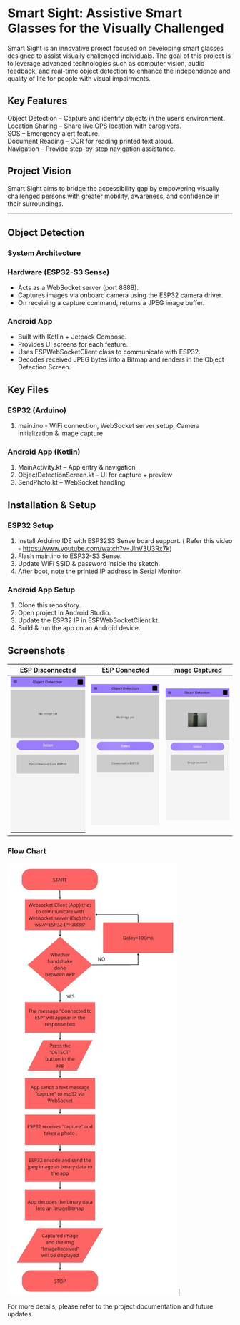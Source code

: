 # Smart Sight: Assistive Smart Glasses for the Visually Challenged

Smart Sight is an innovative project focused on developing smart glasses designed to assist visually challenged individuals. The goal of this project is to leverage advanced technologies such as computer vision, audio feedback, and real-time object detection to enhance the independence and quality of life for people with visual impairments.

## Key Features
Object Detection – Capture and identify objects in the user’s environment.  
Location Sharing – Share live GPS location with caregivers.  
SOS – Emergency alert feature.  
Document Reading – OCR for reading printed text aloud.  
Navigation – Provide step-by-step navigation assistance.

## Project Vision
Smart Sight aims to bridge the accessibility gap by empowering visually challenged persons with greater mobility, awareness, and confidence in their surroundings.

---
## Object Detection
### System Architecture
### Hardware (ESP32-S3 Sense)

- Acts as a WebSocket server (port 8888).  
- Captures images via onboard camera using the ESP32 camera driver.  
- On receiving a capture command, returns a JPEG image buffer.  

### Android App
- Built with Kotlin + Jetpack Compose.  
- Provides UI screens for each feature.  
- Uses ESPWebSocketClient class to communicate with ESP32.  
- Decodes received JPEG bytes into a Bitmap and renders in the Object Detection Screen.

## Key Files
### ESP32 (Arduino)

1) main.ino - WiFi connection, WebSocket server setup, Camera initialization & image capture

### Android App (Kotlin)

1) MainActivity.kt – App entry & navigation  
2) ObjectDetectionScreen.kt – UI for capture + preview  
3) SendPhoto.kt – WebSocket handling

## Installation & Setup
### ESP32 Setup

1) Install Arduino IDE with ESP32S3 Sense board support.  ( Refer this video - https://www.youtube.com/watch?v=JlnV3U3Rx7k)
2) Flash main.ino to ESP32-S3 Sense.  
3) Update WiFi SSID & password inside the sketch. 
4) After boot, note the printed IP address in Serial Monitor.

### Android App Setup

1) Clone this repository.  
2) Open project in Android Studio.  
3) Update the ESP32 IP in ESPWebSocketClient.kt.  
4) Build & run the app on an Android device.

## Screenshots
| ESP Disconnected                                  | ESP Connected                               | Image Captured                                |
|---------------------------------------------------|---------------------------------------------|-----------------------------------------------|
|![ESP_Disconnected](asserts/esp_disconnected.jpeg)|![ESP_Connected](asserts/esp_connected.jpeg)|![Image_Captured](asserts/image_captured.jpeg)|

### Flow Chart
![FlowChart](asserts/flow_chart.jpeg)|

For more details, please refer to the project documentation and future updates.
